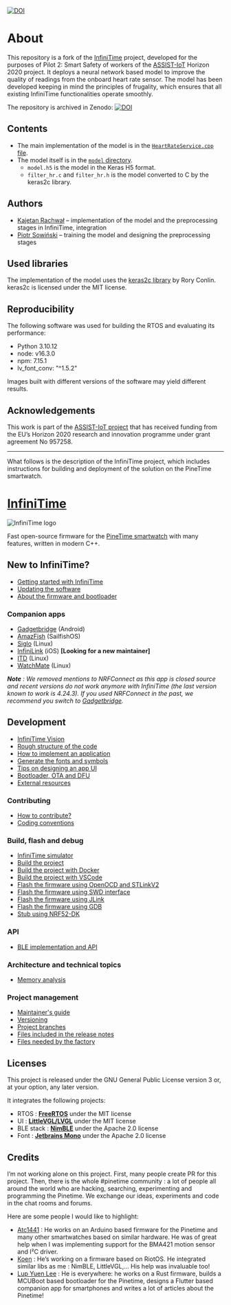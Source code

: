 [![DOI](https://zenodo.org/badge/643984762.svg)](https://zenodo.org/badge/latestdoi/643984762)

# About

This repository is a fork of the [InfiniTime](https://github.com/InfiniTimeOrg/InfiniTime) project, developed for the purposes of Pilot 2: Smart Safety of workers of the [ASSIST-IoT](https://assist-iot.eu) Horizon 2020 project.
It deploys a neural network based model to improve the quality of readings from the onboard heart rate sensor.
The model has been developed keeping in mind the principles of frugality, which ensures that all existing InfiniTime functionalities operate smoothly.

The repository is archived in Zenodo: [![DOI](https://zenodo.org/badge/643984762.svg)](https://zenodo.org/badge/latestdoi/643984762)

## Contents

- The main implementation of the model is in the [`HeartRateService.cpp` file](https://github.com/ASSIST-IoT-SRIPAS/infinitime-heart-rate/blob/main/src/components/ble/HeartRateService.cpp).
- The model itself is in the [`model` directory](https://github.com/ASSIST-IoT-SRIPAS/infinitime-heart-rate/tree/main/model).
    - `model.h5` is the model in the Keras H5 format.
    - `filter_hr.c` and `filter_hr.h` is the model converted to C by the keras2c library.

## Authors

- [Kajetan Rachwał](https://orcid.org/0000-0003-1524-7877) – implementation of the model and the preprocessing stages in InfiniTime, integration
- [Piotr Sowiński](https://orcid.org/0000-0002-2543-9461) – training the model and designing the preprocessing stages

## Used libraries

The implementation of the model uses the [keras2c library](https://f0uriest.github.io/keras2c/index.html) by Rory Conlin. keras2c is licensed under the MIT license.

## Reproducibility

The following software was used for building the RTOS and evaluating its performance:

- Python 3.10.12
- node: v16.3.0
- npm: 7.15.1
- lv_font_conv: "^1.5.2"

Images built with different versions of the software may yield different results.

## Acknowledgements

This work is part of the [ASSIST-IoT project](https://assist-iot.eu/) that has received funding from the EU’s Horizon 2020 research and innovation programme under grant agreement No 957258.

----

What follows is the description of the InfiniTime project, which includes instructions for building and deployment of the solution on the PineTime smartwatch.


# [InfiniTime](https://github.com/InfiniTimeOrg/InfiniTime)

![InfiniTime logo](doc/logo/infinitime-logo-small.jpg "InfiniTime Logo")

Fast open-source firmware for the [PineTime smartwatch](https://www.pine64.org/pinetime/) with many features, written in modern C++.

## New to InfiniTime?

- [Getting started with InfiniTime](doc/gettingStarted/gettingStarted-1.0.md)
- [Updating the software](doc/gettingStarted/updating-software.md)
- [About the firmware and bootloader](doc/gettingStarted/about-software.md)

### Companion apps

- [Gadgetbridge](https://gadgetbridge.org/) (Android)
- [AmazFish](https://openrepos.net/content/piggz/amazfish/) (SailfishOS)
- [Siglo](https://github.com/alexr4535/siglo) (Linux)
- [InfiniLink](https://github.com/InfiniTimeOrg/InfiniLink) (iOS) **[Looking for a new maintainer]**
- [ITD](https://gitea.arsenm.dev/Arsen6331/itd) (Linux)
- [WatchMate](https://github.com/azymohliad/watchmate) (Linux)

***Note** : We removed mentions to NRFConnect as this app is closed source and recent versions do not work anymore with InfiniTime (the last version known to work is 4.24.3). If you used NRFConnect in the past, we recommend you switch to [Gadgetbridge](https://gadgetbridge.org/).*

## Development

- [InfiniTime Vision](doc/InfiniTimeVision.md)
- [Rough structure of the code](doc/code/Intro.md)
- [How to implement an application](doc/code/Apps.md)
- [Generate the fonts and symbols](src/displayapp/fonts/README.md)
- [Tips on designing an app UI](doc/ui_guidelines.md)
- [Bootloader, OTA and DFU](bootloader/README.md)
- [External resources](doc/ExternalResources.md)

### Contributing

- [How to contribute?](CONTRIBUTING.md)
- [Coding conventions](doc/coding-convention.md)

### Build, flash and debug

- [InfiniTime simulator](https://github.com/InfiniTimeOrg/InfiniSim)
- [Build the project](doc/buildAndProgram.md)
- [Build the project with Docker](doc/buildWithDocker.md)
- [Build the project with VSCode](doc/buildWithVScode.md)
- [Flash the firmware using OpenOCD and STLinkV2](doc/openOCD.md)
- [Flash the firmware using SWD interface](doc/SWD.md)
- [Flash the firmware using JLink](doc/jlink.md)
- [Flash the firmware using GDB](doc/gdb.md)
- [Stub using NRF52-DK](doc/PinetimeStubWithNrf52DK.md)

### API

- [BLE implementation and API](doc/ble.md)

### Architecture and technical topics

- [Memory analysis](doc/MemoryAnalysis.md)

### Project management

- [Maintainer's guide](doc/maintainer-guide.md)
- [Versioning](doc/versioning.md)
- [Project branches](doc/branches.md)
- [Files included in the release notes](doc/filesInReleaseNotes.md)
- [Files needed by the factory](doc/files-needed-by-factory.md)

## Licenses

This project is released under the GNU General Public License version 3 or, at your option, any later version.

It integrates the following projects:

- RTOS : **[FreeRTOS](https://freertos.org)** under the MIT license
- UI : **[LittleVGL/LVGL](https://lvgl.io/)** under the MIT license
- BLE stack : **[NimBLE](https://github.com/apache/mynewt-nimble)** under the Apache 2.0 license
- Font : **[Jetbrains Mono](https://www.jetbrains.com/fr-fr/lp/mono/)** under the Apache 2.0 license

## Credits

I’m not working alone on this project. First, many people create PR for this project. Then, there is the whole #pinetime community : a lot of people all around the world who are hacking, searching, experimenting and programming the Pinetime. We exchange our ideas, experiments and code in the chat rooms and forums.

Here are some people I would like to highlight:

- [Atc1441](https://github.com/atc1441/) : He works on an Arduino based firmware for the Pinetime and many other smartwatches based on similar hardware. He was of great help when I was implementing support for the BMA421 motion sensor and I²C driver.
- [Koen](https://github.com/bosmoment) : He’s working on a firmware based on RiotOS. He integrated similar libs as me : NimBLE, LittleVGL,… His help was invaluable too!
- [Lup Yuen Lee](https://github.com/lupyuen) : He is everywhere: he works on a Rust firmware, builds a MCUBoot based bootloader for the Pinetime, designs a Flutter based companion app for smartphones and writes a lot of articles about the Pinetime!

